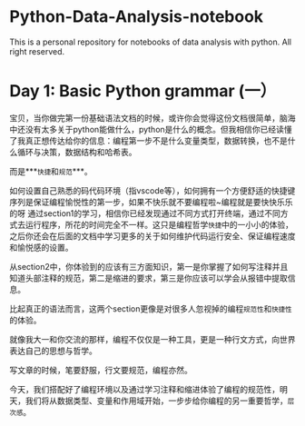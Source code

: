 # Python-Data-Analysis-notebook
This is a personal repository for notebooks of data analysis with python. All right reserved.

# Day 1: Basic Python grammar (一）

宝贝，当你做完第一份基础语法文档的时候，或许你会觉得这份文档很简单，脑海中还没有太多关于python能做什么，python是什么的概念。但我相信你已经读懂了我真正想传达给你的信息：编程第一步不是什么变量类型，数据转换，也不是什么循环与决策，数据结构和哈希表。

而是***`快捷`和`规范`***。


如何设置自己熟悉的码代码环境（指vscode等），如何拥有一个方便舒适的快捷键序列是保证编程愉悦性的第一步，如果不快乐就不要编程啦~编程就是要快快乐乐的呀
通过section1的学习，相信你已经发现通过不同方式打开终端，通过不同方式去运行程序，所花的时间完全不一样。这只是编程哲学`快捷`中的一小小的体验，之后你还会在后面的文档中学习更多的关于如何维护代码运行安全、保证编程速度和愉悦感的设置。


从section2中，你体验到的应该有三方面知识，第一是你掌握了如何写注释并且知道头部注释的规范，第二是缩进的要求，第三是你应该可以学会从报错中提取信息。

比起真正的语法而言，这两个section更像是对很多人忽视掉的编程`规范性`和`快捷性`的体验。

就像我大一和你交流的那样，编程不仅仅是一种工具，更是一种行文方式，向世界表达自己的思想与哲学。

写文章的时候，笔要舒服，行文要规范，编程亦然。

今天，我们搭配好了编程环境以及通过学习注释和缩进体验了编程的规范性，明天，我们将从数据类型、变量和作用域开始，一步步给你编程的另一重要哲学，`层次感`。
